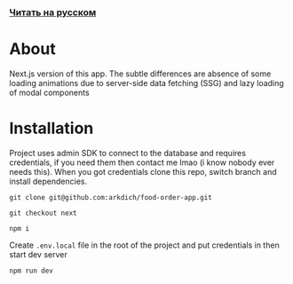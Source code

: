 ### [Читать на русском](/README.md)

# About

Next.js version of this app. The subtle differences are absence of some loading animations due to server-side data fetching (SSG) and lazy loading of modal components

# Installation

Project uses admin SDK to connect to the database and requires credentials, if you need them then contact me lmao (i know nobody ever needs this). When you got credentials clone this repo, switch branch and install dependencies. 

```
git clone git@github.com:arkdich/food-order-app.git
```
```
git checkout next
```
```
npm i
```
Create `.env.local` file in the root of the project and put credentials in then start dev server

```
npm run dev
```
